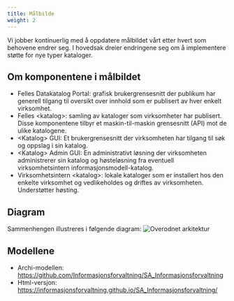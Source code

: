 ```yaml
---
title: Målbilde
weight: 2
---
```

Vi jobber kontinuerlig med å oppdatere målbildet vårt etter hvert som behovene endrer seg. I hovedsak dreier endringene seg om å implementere støtte for nye typer kataloger.
## Om komponentene i målbildet
* Felles Datakatalog Portal: grafisk brukergrensesnitt der publikum har generell tilgang til oversikt over innhold som er publisert av hver enkelt virksomhet.
* Felles \<katalog\>: samling av kataloger som virksomheter har publisert. Disse komponentene tilbyr et maskin-til-maskin grensesnitt (API) mot de ulike katalogene.
* \<Katalog\> GUI: Et brukergrensesnitt der virksomheten har tilgang til søk og oppslag i sin katalog.
* \<Katalog\> Admin GUI: En administrativt løsning der virksomheten administrerer sin katalog og høsteløsning fra eventuell virksomhetsintern informasjonsmodell-katalog.
* Virksomhetsintern \<katalog\>: lokale kataloger som er installert hos den enkelte virksomhet og vedlikeholdes og driftes av virksomheten. Understøtter høsting.

## Diagram
Sammenhengen illustreres i følgende diagram:
![Overodnet arkitektur](overordnet_arkitektur_target.svg)

## Modellene

* Archi-modellen: https://github.com/Informasjonsforvaltning/SA_Informasjonsforvaltning
* Html-versjon: https://informasjonsforvaltning.github.io/SA_Informasjonsforvaltning/
